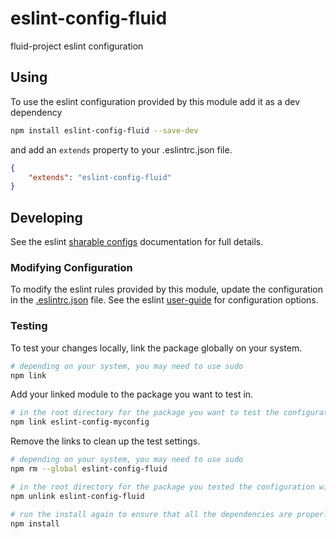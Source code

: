 # eslint-config-fluid
fluid-project eslint configuration

## Using ##

To use the eslint configuration provided by this module add it as a dev dependency

```bash
npm install eslint-config-fluid --save-dev
```

and add an `extends` property to your .eslintrc.json file.

```json
{
    "extends": "eslint-config-fluid"
}
```

## Developing ##

See the eslint [sharable configs](http://eslint.org/docs/developer-guide/shareable-configs) documentation for full details.

### Modifying Configuration ###

To modify the eslint rules provided by this module, update the configuration in the [.eslintrc.json](.eslintrc.json) file.
See the eslint [user-guide](http://eslint.org/docs/user-guide/configuring) for configuration options.

### Testing ###

To test your changes locally, link the package globally on your system.

```bash
# depending on your system, you may need to use sudo
npm link
```

Add your linked module to the package you want to test in.
```bash
# in the root directory for the package you want to test the configuration with
npm link eslint-config-myconfig
```

Remove the links to clean up the test settings.

```bash
# depending on your system, you may need to use sudo
npm rm --global eslint-config-fluid

# in the root directory for the package you tested the configuration with
npm unlink eslint-config-fluid

# run the install again to ensure that all the dependencies are properly installed
npm install
```
